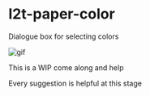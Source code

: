 # l2t-paper-color
Dialogue box for selecting colors

![gif](https://lh3.googleusercontent.com/-PwDk7mMnViE/WTHg2YVFCZI/AAAAAAAAdw4/V8CDBow09tcJMogh3EYGQsMQrMDLxxtkQCL0B/h296/2017-06-02.gif)

This is a WIP come along and help 

Every suggestion is helpful at this stage
